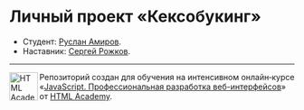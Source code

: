 # Личный проект «Кексобукинг»

* Студент: [Руслан Амиров](https://up.htmlacademy.ru/javascript/22/user/1376695).
* Наставник: [Сергей Рожков](https://htmlacademy.ru/profile/id1069033).

---

<a href="https://htmlacademy.ru/intensive/javascript"><img align="left" width="50" height="50" alt="HTML Academy" src="https://up.htmlacademy.ru/static/img/intensive/javascript/logo-for-github-2.png"></a>

Репозиторий создан для обучения на интенсивном онлайн‑курсе «[JavaScript. Профессиональная разработка веб-интерфейсов](https://htmlacademy.ru/intensive/javascript)» от [HTML Academy](https://htmlacademy.ru).
